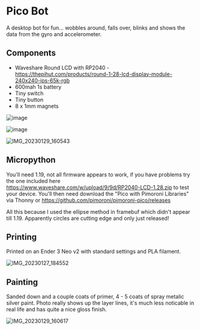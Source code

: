 # Pico Bot
A desktop bot for fun... wobbles around, falls over, blinks and shows the data from the gyro and accelerometer.

## Components
* Waveshare Round LCD with RP2040 - https://thepihut.com/products/round-1-28-lcd-display-module-240x240-ips-65k-rgb
* 600mah 1s battery
* Tiny switch
* Tiny button
* 8 x 1mm magnets

![image](https://user-images.githubusercontent.com/46349796/215340545-73ee3724-886f-4bb9-b57f-21ca3c79662e.png)

![image](https://user-images.githubusercontent.com/46349796/215340569-b479f6d4-0882-48ab-8d58-b1d60750426b.png)

![IMG_20230129_160543](https://user-images.githubusercontent.com/46349796/215343148-85ff0030-b5b4-40a9-863d-3b644d12eb6d.jpg)

## Micropython
You'll need 1.19, not all firmware appears to work, if you have problems try the one included here https://www.waveshare.com/w/upload/9/9d/RP2040-LCD-1.28.zip to test your device. You'll then need download the "Pico with Pimoroni Libraries" via Thonny or https://github.com/pimoroni/pimoroni-pico/releases

All this because I used the ellipse method in framebuf which didn't appear till 1.19. Apparently circles are cutting edge and only just released!

## Printing
Printed on an Ender 3 Neo v2 with standard settings and PLA filament.

![IMG_20230127_184552](https://user-images.githubusercontent.com/46349796/215340282-548f596f-953d-4ea6-ab7e-8bc4841b4af4.jpg)

## Painting
Sanded down and a couple coats of primer, 4 - 5 coats of spray metalic silver paint. Photo really shows up the layer lines, it's much less noticable in real life and has quite a nice gloss finish.

![IMG_20230129_160617](https://user-images.githubusercontent.com/46349796/215340334-43521a1d-81f8-421d-8f68-2b25a5b5d8b9.jpg)


